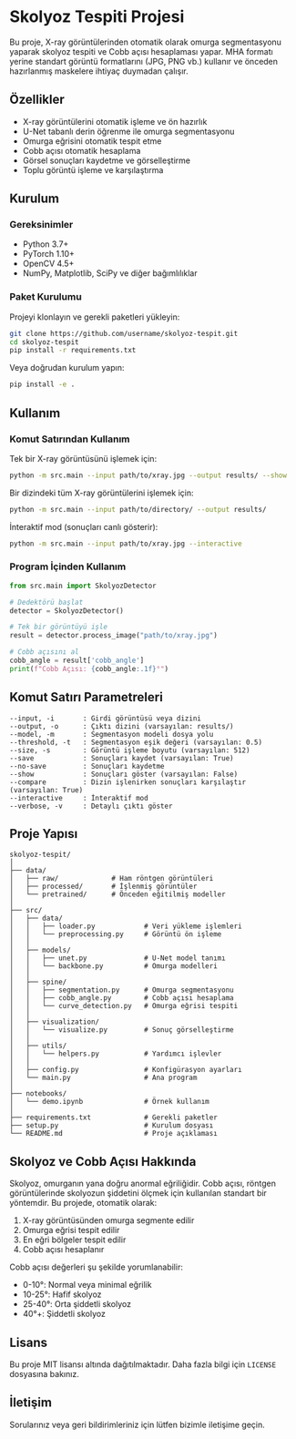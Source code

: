 # Skolyoz Tespiti Projesi

Bu proje, X-ray görüntülerinden otomatik olarak omurga segmentasyonu yaparak skolyoz tespiti ve Cobb açısı hesaplaması yapar. MHA formatı yerine standart görüntü formatlarını (JPG, PNG vb.) kullanır ve önceden hazırlanmış maskelere ihtiyaç duymadan çalışır.

## Özellikler

- X-ray görüntülerini otomatik işleme ve ön hazırlık
- U-Net tabanlı derin öğrenme ile omurga segmentasyonu
- Omurga eğrisini otomatik tespit etme
- Cobb açısı otomatik hesaplama
- Görsel sonuçları kaydetme ve görselleştirme
- Toplu görüntü işleme ve karşılaştırma

## Kurulum

### Gereksinimler

- Python 3.7+
- PyTorch 1.10+
- OpenCV 4.5+
- NumPy, Matplotlib, SciPy ve diğer bağımlılıklar

### Paket Kurulumu

Projeyi klonlayın ve gerekli paketleri yükleyin:

```bash
git clone https://github.com/username/skolyoz-tespit.git
cd skolyoz-tespit
pip install -r requirements.txt
```

Veya doğrudan kurulum yapın:

```bash
pip install -e .
```

## Kullanım

### Komut Satırından Kullanım

Tek bir X-ray görüntüsünü işlemek için:

```bash
python -m src.main --input path/to/xray.jpg --output results/ --show
```

Bir dizindeki tüm X-ray görüntülerini işlemek için:

```bash
python -m src.main --input path/to/directory/ --output results/
```

İnteraktif mod (sonuçları canlı gösterir):

```bash
python -m src.main --input path/to/xray.jpg --interactive
```

### Program İçinden Kullanım

```python
from src.main import SkolyozDetector

# Dedektörü başlat
detector = SkolyozDetector()

# Tek bir görüntüyü işle
result = detector.process_image("path/to/xray.jpg")

# Cobb açısını al
cobb_angle = result['cobb_angle']
print(f"Cobb Açısı: {cobb_angle:.1f}°")
```

## Komut Satırı Parametreleri

```
--input, -i       : Girdi görüntüsü veya dizini
--output, -o      : Çıktı dizini (varsayılan: results/)
--model, -m       : Segmentasyon modeli dosya yolu
--threshold, -t   : Segmentasyon eşik değeri (varsayılan: 0.5)
--size, -s        : Görüntü işleme boyutu (varsayılan: 512)
--save            : Sonuçları kaydet (varsayılan: True)
--no-save         : Sonuçları kaydetme
--show            : Sonuçları göster (varsayılan: False)
--compare         : Dizin işlenirken sonuçları karşılaştır (varsayılan: True)
--interactive     : İnteraktif mod
--verbose, -v     : Detaylı çıktı göster
```

## Proje Yapısı

```
skolyoz-tespit/
│
├── data/
│   ├── raw/             # Ham röntgen görüntüleri
│   ├── processed/       # İşlenmiş görüntüler
│   └── pretrained/      # Önceden eğitilmiş modeller
│
├── src/
│   ├── data/
│   │   ├── loader.py            # Veri yükleme işlemleri
│   │   └── preprocessing.py     # Görüntü ön işleme
│   │
│   ├── models/
│   │   ├── unet.py              # U-Net model tanımı
│   │   └── backbone.py          # Omurga modelleri
│   │
│   ├── spine/
│   │   ├── segmentation.py      # Omurga segmentasyonu
│   │   ├── cobb_angle.py        # Cobb açısı hesaplama
│   │   └── curve_detection.py   # Omurga eğrisi tespiti
│   │
│   ├── visualization/
│   │   └── visualize.py         # Sonuç görselleştirme
│   │
│   ├── utils/
│   │   └── helpers.py           # Yardımcı işlevler
│   │
│   ├── config.py                # Konfigürasyon ayarları
│   └── main.py                  # Ana program
│
├── notebooks/
│   └── demo.ipynb               # Örnek kullanım
│
├── requirements.txt             # Gerekli paketler
├── setup.py                     # Kurulum dosyası
└── README.md                    # Proje açıklaması
```

## Skolyoz ve Cobb Açısı Hakkında

Skolyoz, omurganın yana doğru anormal eğriliğidir. Cobb açısı, röntgen görüntülerinde skolyozun şiddetini ölçmek için kullanılan standart bir yöntemdir. Bu projede, otomatik olarak:

1. X-ray görüntüsünden omurga segmente edilir
2. Omurga eğrisi tespit edilir
3. En eğri bölgeler tespit edilir
4. Cobb açısı hesaplanır

Cobb açısı değerleri şu şekilde yorumlanabilir:
- 0-10°: Normal veya minimal eğrilik
- 10-25°: Hafif skolyoz
- 25-40°: Orta şiddetli skolyoz
- 40°+: Şiddetli skolyoz

## Lisans

Bu proje MIT lisansı altında dağıtılmaktadır. Daha fazla bilgi için `LICENSE` dosyasına bakınız.

## İletişim

Sorularınız veya geri bildirimleriniz için lütfen bizimle iletişime geçin.
